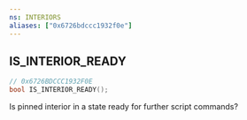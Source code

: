 ```yaml
---
ns: INTERIORS
aliases: ["0x6726bdccc1932f0e"]
---
```

## IS_INTERIOR_READY

```c
// 0x6726BDCCC1932F0E
bool IS_INTERIOR_READY();
```

Is pinned interior in a state ready for further script commands?

